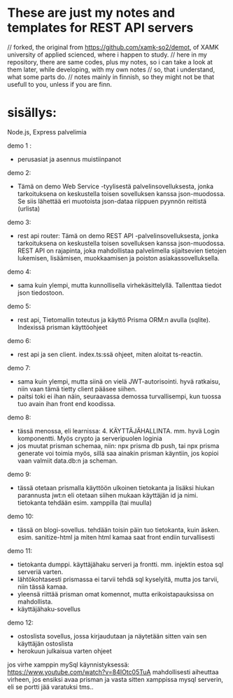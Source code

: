 # These are just my notes and templates for REST API servers

// forked, the original from https://github.com/xamk-so2/demot, of XAMK university of applied scienced, where i happen to study.
// here in my repository, there are same codes, plus my notes, so i can take a look at them later, while developing, with my own notes
// so, that i understand, what some parts do.
// notes mainly in finnish, so they might not be that usefull to you, unless if you are finn.



# sisällys:

Node.js, Express palvelimia

demo 1 :
- perusasiat ja asennus muistiinpanot

demo 2:
- Tämä on demo Web Service -tyylisestä palvelinsovelluksesta, jonka tarkoituksena on keskustella 
        toisen sovelluksen kanssa json-muodossa. Se siis lähettää eri muotoista json-dataa riippuen pyynnön 
        reitistä (urlista)

demo 3:
- rest api router: Tämä on demo REST API -palvelinsovelluksesta, jonka tarkoituksena on keskustella 
        toisen sovelluksen kanssa json-muodossa. REST API on rajapinta, joka mahdollistaa palvelimella sijaitsevien tietojen 
        lukemisen, lisäämisen, muokkaamisen ja poiston asiakassovelluksella.

demo 4:
- sama kuin ylempi, mutta kunnollisella virhekäsittelyllä. Tallenttaa tiedot json tiedostoon.

demo 5:
- rest api, Tietomallin toteutus ja käyttö Prisma ORM:n avulla (sqlite). Indexissä prisman käyttöohjeet

demo 6:
- rest api ja sen client. index.ts:ssä ohjeet, miten aloitat ts-reactin.

demo 7: 
- sama kuin ylempi, mutta siinä on vielä JWT-autorisointi. hyvä ratkaisu, niin vaan tämä tietty client pääsee siihen.
- paitsi toki ei ihan näin, seuraavassa demossa turvallisempi, kun tuossa tuo avain ihan front end koodissa.

demo 8:
- tässä menossa, eli learnissa: 4. KÄYTTÄJÄHALLINTA. mm. hyvä Login komponentti. Myös crypto ja serveripuolen loginia
- jos muutat prisman schemaa, niin: npx prisma db push, tai npx prisma generate voi toimia myös, sillä saa ainakin prisman käyntiin, jos kopioi vaan valmiit data.db:n ja scheman.

demo 9:
- tässä otetaan prismalla käyttöön ulkoinen tietokanta ja lisäksi hiukan parannusta jwt:n eli
otetaan siihen mukaan käyttäjän id ja nimi. tietokanta tehdään esim. xamppilla (tai muulla)

demo 10:
- tässä on blogi-sovellus. tehdään toisin päin tuo tietokanta, kuin äsken. esim. sanitize-html ja miten html kamaa saat front endiin turvallisesti

demo 11:
- tietokanta dumppi. käyttäjähaku serveri ja frontti. mm. injektin estoa sql serveriä varten.
- lähtökohtasesti prismassa ei tarvii tehdä sql kyselyitä, mutta jos tarvii, niin tässä kamaa.
- yleensä riittää prisman omat komennot, mutta erikoistapauksissa on mahdollista.
- käyttäjähaku-sovellus

demo 12:
- ostoslista sovellus, jossa kirjaudutaan ja näytetään sitten vain sen käyttäjän ostoslista
- herokuun julkaisua varten ohjeet

jos virhe xamppin mySql käynnistyksessä: https://www.youtube.com/watch?v=84IOtc05TuA
mahdollisesti aiheuttaa virheen, jos ensiksi avaa prisman ja vasta sitten xamppissa mysql serverin, eli se portti jää varatuksi tms..
